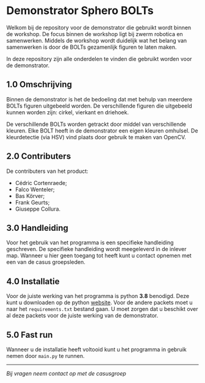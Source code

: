 # Demonstrator Sphero BOLTs
Welkom bij de repository voor de demonstrator die gebruikt wordt binnen de workshop.
De focus binnen de workshop ligt bij zwerm robotica en samenwerken.
Middels de workshop wordt duidelijk wat het belang van samenwerken is door de BOLTs gezamenlijk figuren te laten maken.

In deze repository zijn alle onderdelen te vinden die gebruikt worden voor de demonstrator.

## 1.0 Omschrijving ##
Binnen de demonstrator is het de bedoeling dat met behulp van meerdere BOLTs figuren uitgebeeld worden.
De verschillende figuren die uitgebeeld kunnen worden zijn: cirkel, vierkant en driehoek.

De verschillende BOLTs worden getrackt door middel van verschillende kleuren.
Elke BOLT heeft in de demonstrator een eigen kleuren omhulsel.
De kleurdetectie (via HSV) vind plaats door gebruik te maken van OpenCV.

## 2.0  Contributers  ##
De contributers van het product:

- Cédric Cortenraede;
- Falco Wenteler;
- Bas Körver;
- Frank Geurts;
- Giuseppe Collura.

## 3.0 Handleiding ##
Voor het gebruik van het programma is een specifieke handleiding geschreven.
De specifieke handleiding wordt meegeleverd in de inlever map. 
Wanneer u hier geen toegang tot heeft kunt u contact opnemen met een van de casus groepsleden.

## 4.0 Installatie ##
Voor de juiste werking van het programma is python __3.8__ benodigd. 
Deze kunt u downloaden op de python [website](https://www.python.org/downloads/).
Voor de andere packets moet u naar het `requirements.txt` bestand gaan.
U moet zorgen dat u beschikt over al deze packets voor de juiste werking van de demonstrator.

## 5.0 Fast run ##
Wanneer u de installatie heeft voltooid kunt u het programma in gebruik nemen door `main.py` te runnen.

---
_Bij vragen neem contact op met de casusgroep_